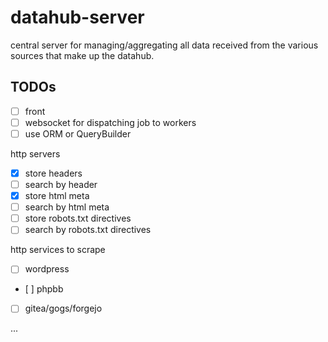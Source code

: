 # datahub-server

central server for managing/aggregating all data received from the various sources that make up the datahub.

## TODOs

- [ ] front
- [ ] websocket for dispatching job to workers
- [ ] use ORM or QueryBuilder

http servers

- [X] store headers
- [ ] search by header
- [X] store html meta
- [ ] search by html meta
- [ ] store robots.txt directives
- [ ] search by robots.txt directives

http services to scrape

- [ ] wordpress
- [ ] phpbb
- [ ] gitea/gogs/forgejo

...